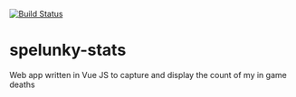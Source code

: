 [![Build Status](https://travis-ci.com/DivyenduDutta/spelunky-stats.svg?branch=main)](https://travis-ci.com/DivyenduDutta/spelunky-stats)

# spelunky-stats
Web app written in Vue JS to capture and display the count of my in game deaths
